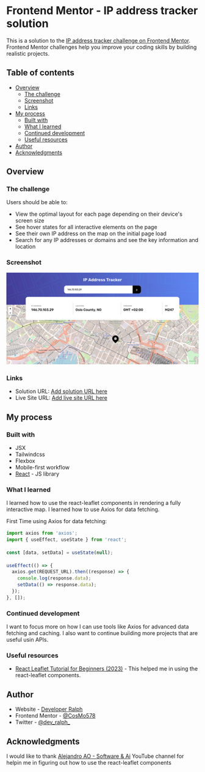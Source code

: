# Frontend Mentor - IP address tracker solution

This is a solution to the [IP address tracker challenge on Frontend Mentor](https://www.frontendmentor.io/challenges/ip-address-tracker-I8-0yYAH0). Frontend Mentor challenges help you improve your coding skills by building realistic projects.

## Table of contents

- [Overview](#overview)
  - [The challenge](#the-challenge)
  - [Screenshot](#screenshot)
  - [Links](#links)
- [My process](#my-process)
  - [Built with](#built-with)
  - [What I learned](#what-i-learned)
  - [Continued development](#continued-development)
  - [Useful resources](#useful-resources)
- [Author](#author)
- [Acknowledgments](#acknowledgments)

## Overview

### The challenge

Users should be able to:

- View the optimal layout for each page depending on their device's screen size
- See hover states for all interactive elements on the page
- See their own IP address on the map on the initial page load
- Search for any IP addresses or domains and see the key information and location

### Screenshot

![](/public/screenshot.png)

### Links

- Solution URL: [Add solution URL here](https://www.frontendmentor.io/solutions/ip-address-tracker-YUwnvhaRFi)
- Live Site URL: [Add live site URL here](https://ralph-ip-address-tracker.vercel.app/)

## My process

### Built with

- JSX
- Tailwindcss
- Flexbox
- Mobile-first workflow
- [React](https://reactjs.org/) - JS library

### What I learned

I learned how to use the react-leaflet components in rendering a fully interactive map. I learned how to use Axios for data fetching.

First Time using Axios for data fetching:

```js
import axios from 'axios';
import { useEffect, useState } from 'react';

const [data, setData] = useState(null);

useEffect(() => {
  axios.get(REQUEST_URL).then((response) => {
    console.log(response.data);
    setData(() => response.data);
  });
}, []);
```

### Continued development

I want to focus more on how I can use tools like Axios for advanced data fetching and caching. I also want to continue building more projects that are useful usin APIs.

### Useful resources

- [React Leaflet Tutorial for Beginners (2023)](https://www.youtube.com/watch?v=jD6813wGdBA) - This helped me in using the react-leaflet components.

## Author

- Website - [Developer Ralph](https://raph-portfolio-v2.vercel.app)
- Frontend Mentor - [@CosMo578](https://www.frontendmentor.io/profile/CosMo578)
- Twitter - [@dev_ralph_](https://www.twitter.com/@dev_ralph_)

## Acknowledgments

I would like to thank [Alejandro AO - Software & Ai](https://www.youtube.com/@alejandro_ao) YouTube channel for helpin me in figuring out how to use the react-leaflet components
